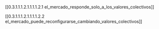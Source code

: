 
[[0.3.1.1.1.2.1.1.1.1.2.1 el_mercado_responde_solo_a_los_valores_colectivos]]

[[0.3.1.1.1.2.1.1.1.1.2.2 el_mercado_puede_reconfigurarse_cambiando_valores_colectivos]]
